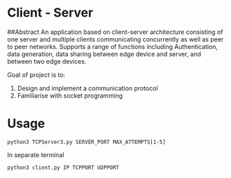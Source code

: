 # Client - Server 

##Abstract
An application based on client-server architecture consisting of one server and multiple clients communicating concurrently as well as peer to peer networks. Supports a range of functions including Authentication, data generation, data sharing between edge device and server, and between two edge devices.

Goal of project is to:
1. Design and implement a communication protocol
2. Familiarise with socket programming

# Usage
```
python3 TCPServer3.py SERVER_PORT MAX_ATTEMPTS[1-5]
```
In separate terminal
```
python3 client.py IP TCPPORT UDPPORT
```
